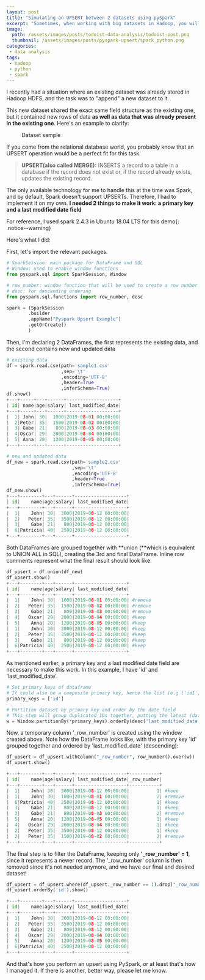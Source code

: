 ```yaml
---
layout: post
title: "Simulating an UPSERT between 2 datasets using pySpark"
excerpt: "Sometimes, when working with big datasets in Hadoop, you will need to join data which share the same structure together"
image:
  path: /assets/images/posts/todoist-data-analysis/todoist-post.png
  thumbnail: /assets/images/posts/pyspark-upsert/spark_python.png
categories:
 - data analysis
tags:
 - hadoop
 - python
 - spark
---
```


I recently had a situation where an existing dataset was already stored in Hadoop HDFS, and the task was to "append" a new dataset to it.

 This new dataset shared the exact same field structure as the existing one, but it contained new rows of data **as well as data that was already present in the existing one**.  Here's an example to clarify:

<figure style="width: 400px" class="align-center">
  <img src="{{ '/assets/images/posts/pyspark-upsert/sample.png' | absolute_url }}" alt="">
  <figcaption>Dataset sample</figcaption>
</figure>

If you come from the relational database world, you probably know that an UPSERT operation would be a perfect fit for this task.

> **UPSERT(also called MERGE):** INSERTS a record to a table in a database if the record does not exist or, if the record already exists, updates the existing record.

The only available technology for me to handle this at the time was Spark, and by default, Spark doesn't support UPSERTs. Therefore, I had to implement it on my own. **I needed 2 things to make it work: a primary key and a last modified date field**

For reference, I used spark 2.4.3 in Ubuntu 18.04 LTS for this demo{: .notice--warning}

Here's what I did:

First,  let's import the relevant packages.
```python
# SparkSession: main package for DataFrame and SQL
# Window: used to enable window functions
from pyspark.sql import SparkSession, Window

# row_number: window function that will be used to create a row number column
# desc: for descending ordering
from pyspark.sql.functions import row_number, desc

spark = (SparkSession
        .builder
        .appName("Pyspark Upsert Example")
        .getOrCreate()
        )
```
Then,  I'm declaring 2 DataFrames, the first represents the existing data, and the second contains new and updated data
```python
# existing data
df = spark.read.csv(path='sample1.csv'
                    ,sep='\t'
                    ,encoding='UTF-8'
                    ,header=True
                    ,inferSchema=True)
df.show()
+---+-----+---+------+-------------------+
| id| name|age|salary| last_modified_date|
+---+-----+---+------+-------------------+
|  1| John| 30|  1000|2019-08-01 00:00:00|
|  2|Peter| 35|  1500|2019-08-02 00:00:00|
|  3| Gabe| 21|   800|2019-08-03 00:00:00|
|  4|Oscar| 29|  2000|2019-08-04 00:00:00|
|  5| Anna| 20|  1200|2019-08-05 00:00:00|
+---+-----+---+------+-------------------+

# new and updated data
df_new = spark.read.csv(path='sample2.csv'
                        ,sep='\t'
                        ,encoding='UTF-8'
                        ,header=True
                        ,inferSchema=True)
df_new.show()
+---+--------+---+------+-------------------+
| id|    name|age|salary| last_modified_date|
+---+--------+---+------+-------------------+
|  1|    John| 30|  3000|2019-08-12 00:00:00|
|  2|   Peter| 35|  3500|2019-08-12 00:00:00|
|  3|    Gabe| 21|   800|2019-08-12 00:00:00|
|  6|Patricia| 40|  2500|2019-08-12 00:00:00|
+---+--------+---+------+-------------------+
```
Both DataFrames are grouped together with **union (**which is equivalent to UNION ALL in SQL), creating the 3rd and final DataFrame. Inline row comments represent what the final result should look like:
```python
df_upsert = df.union(df_new)
df_upsert.show()
+---+--------+---+------+-------------------+
| id|    name|age|salary| last_modified_date|
+---+--------+---+------+-------------------+
|  1|    John| 30|  1000|2019-08-01 00:00:00| #remove
|  2|   Peter| 35|  1500|2019-08-02 00:00:00| #remove
|  3|    Gabe| 21|   800|2019-08-03 00:00:00| #remove
|  4|   Oscar| 29|  2000|2019-08-04 00:00:00| #keep
|  5|    Anna| 20|  1200|2019-08-05 00:00:00| #keep
|  1|    John| 30|  3000|2019-08-12 00:00:00| #keep
|  2|   Peter| 35|  3500|2019-08-12 00:00:00| #keep
|  3|    Gabe| 21|   800|2019-08-12 00:00:00| #keep
|  6|Patricia| 40|  2500|2019-08-12 00:00:00| #keep
+---+--------+---+------+-------------------+
```
As mentioned earlier, a primary key and a last modified date field are necessary to make this work. In this example, I have 'id' and 'last_modified_date'.
```python
# Set primary keys of dataframe
# It could also be a composite primary key, hence the list (e.g ['id1','id2','id3'])
primary_keys = ['id']

# Partition dataset by primary key and order by the date field
# This step will group duplicated IDs together, putting the latest (date) on top
w = Window.partitionBy(*primary_keys).orderBy(desc('last_modified_date'))
```
Now, a temporary column '_row_number' is created using the window created above. Note how the DataFrame looks like, with the primary key 'id' grouped together and ordered by 'last_modified_date' (descending):
```python
df_upsert = df_upsert.withColumn("_row_number", row_number().over(w))
df_upsert.show()

+---+--------+---+------+-------------------+-----------+
| id|    name|age|salary| last_modified_date|_row_number|
+---+--------+---+------+-------------------+-----------+
|  1|    John| 30|  3000|2019-08-12 00:00:00|          1| #keep
|  1|    John| 30|  1000|2019-08-01 00:00:00|          2| #remove
|  6|Patricia| 40|  2500|2019-08-12 00:00:00|          1| #keep
|  3|    Gabe| 21|   800|2019-08-12 00:00:00|          1| #keep
|  3|    Gabe| 21|   800|2019-08-03 00:00:00|          2| #remove
|  5|    Anna| 20|  1200|2019-08-05 00:00:00|          1| #keep
|  4|   Oscar| 29|  2000|2019-08-04 00:00:00|          1| #keep
|  2|   Peter| 35|  3500|2019-08-12 00:00:00|          1| #keep
|  2|   Peter| 35|  1500|2019-08-02 00:00:00|          2| #remove
+---+--------+---+------+-------------------+-----------+
```
The final step is to filter the DataFrame, keeping only **'_row_number' = 1**, since it represents a newer record. The '_row_number' column is then removed since it's not needed anymore, and we have our final and desired dataset!
```python
df_upsert = df_upsert.where(df_upsert._row_number == 1).drop("_row_number")
df_upsert.orderBy('id').show()

+---+--------+---+------+-------------------+
| id|    name|age|salary| last_modified_date|
+---+--------+---+------+-------------------+
|  1|    John| 30|  3000|2019-08-12 00:00:00|
|  2|   Peter| 35|  3500|2019-08-12 00:00:00|
|  3|    Gabe| 21|   800|2019-08-12 00:00:00|
|  4|   Oscar| 29|  2000|2019-08-04 00:00:00|
|  5|    Anna| 20|  1200|2019-08-05 00:00:00|
|  6|Patricia| 40|  2500|2019-08-12 00:00:00|
+---+--------+---+------+-------------------+
```
And that's how you perform an upsert using PySpark, or at least that's how I managed it. If there is another, better way, please let me know.
